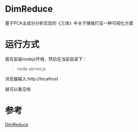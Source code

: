 # DimReduce
基于PCA主成分分析实现的《三体》中关于降维打击一种可视化方案

# 运行方式
首先安装nodejs环境，然后在当前目录下：
> node server.js

浏览器输入:http://localhost

就可以看见啦

# 参考
[DimReduce](https://github.com/KikiLetGo/DimReduce)
